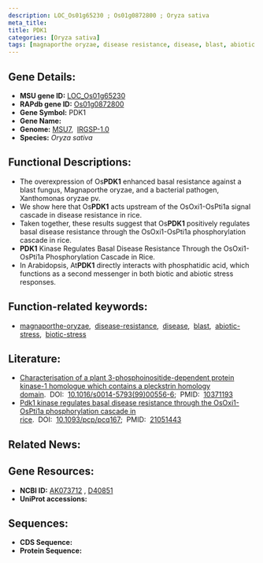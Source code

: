 ```yaml
---
description: LOC_Os01g65230 ; Os01g0872800 ; Oryza sativa
meta_title:
title: PDK1
categories: [Oryza sativa]
tags: [magnaporthe oryzae, disease resistance, disease, blast, abiotic stress, biotic stress]
---
```


## Gene Details:
- **MSU gene ID:** [LOC_Os01g65230](http://rice.uga.edu/cgi-bin/ORF_infopage.cgi?orf=LOC_Os01g65230)  
- **RAPdb gene ID:** [Os01g0872800](https://rapdb.dna.affrc.go.jp/locus/?name=Os01g0872800)  
- **Gene Symbol:** PDK1
- **Gene Name:**
- **Genome:**  [MSU7](http://rice.uga.edu/),&nbsp;&nbsp;[IRGSP-1.0](https://rapdb.dna.affrc.go.jp/download/irgsp1.html)
- **Species:** *Oryza sativa*

## Functional Descriptions:
   - The overexpression of Os**PDK1** enhanced basal resistance against a blast fungus, Magnaporthe oryzae, and a bacterial pathogen, Xanthomonas oryzae pv.
   - We show here that Os**PDK1** acts upstream of the OsOxi1-OsPti1a signal cascade in disease resistance in rice.
   - Taken together, these results suggest that Os**PDK1** positively regulates basal disease resistance through the OsOxi1-OsPti1a phosphorylation cascade in rice.
   - **PDK1** Kinase Regulates Basal Disease Resistance Through the OsOxi1-OsPti1a Phosphorylation Cascade in Rice.
   - In Arabidopsis, At**PDK1** directly interacts with phosphatidic acid, which functions as a second messenger in both biotic and abiotic stress responses.

## Function-related keywords:
   - [magnaporthe-oryzae](/tags/magnaporthe-oryzae/),&nbsp;&nbsp;[disease-resistance](/tags/disease-resistance/),&nbsp;&nbsp;[disease](/tags/disease/),&nbsp;&nbsp;[blast](/tags/blast/),&nbsp;&nbsp;[abiotic-stress](/tags/abiotic-stress/),&nbsp;&nbsp;[biotic-stress](/tags/biotic-stress/)

## Literature:
   - [Characterisation of a plant 3-phosphoinositide-dependent protein kinase-1 homologue which contains a pleckstrin homology domain](https://www.doi.org/10.1016/s0014-5793(99)00556-6).&nbsp;&nbsp;DOI:&nbsp;&nbsp;[10.1016/s0014-5793(99)00556-6](https://www.doi.org/10.1016/s0014-5793(99)00556-6);&nbsp;&nbsp;PMID:&nbsp;&nbsp;[10371193](https://pubmed.ncbi.nlm.nih.gov/10371193/)
   - [Pdk1 kinase regulates basal disease resistance through the OsOxi1-OsPti1a phosphorylation cascade in rice](https://www.doi.org/10.1093/pcp/pcq167).&nbsp;&nbsp;DOI:&nbsp;&nbsp;[10.1093/pcp/pcq167](https://www.doi.org/10.1093/pcp/pcq167);&nbsp;&nbsp;PMID:&nbsp;&nbsp;[21051443](https://pubmed.ncbi.nlm.nih.gov/21051443/)

## Related News:

## Gene Resources:
- **NCBI ID:**  [AK073712](http://www.ncbi.nlm.nih.gov/nuccore/AK073712)&nbsp;,&nbsp;[D40851](http://www.ncbi.nlm.nih.gov/nuccore/D40851)
- **UniProt accessions:** [](https://www.uniprot.org/uniprotkb//entry)

## Sequences:
- **CDS Sequence:**
- **Protein Sequence:**

